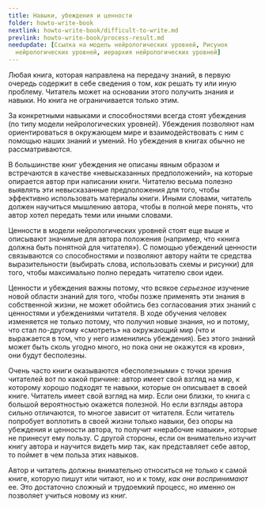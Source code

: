 ```yaml
---
title: Навыки, убеждения и ценности
folder: howto-write-book
nextlink: howto-write-book/difficult-to-write.md
prevlink: howto-write-book/process-result.md
needupdate: [Ссылка на модель нейрологических уровней, Рисунок
  нейрологических уровней, иерархия нейрологических уровней]
---
```


Любая книга, которая направлена на передачу знаний, в первую очередь
содержит в себе сведения о том, *как* решать ту или иную проблему.
Читатель может на основании этого получить знания и навыки.  Но книга
не ограничивается только этим.

За конкретными навыками и способностями всегда стоят убеждения (по
типу модели нейрологических уровней).  Убеждения позволяют нам
ориентироваться в окружающем мире и взаимодействовать с ним с помощью
наших знаний и умений.  Но убеждения в книгах обычно не
рассматриваются.

В большинстве книг убеждения не описаны явным образом и встречаются в
качестве «невысказанных предположений», на которые опирается автор при
написании книги.  Читателю весьма полезно выявлять эти невысказанные
предположения для того, чтобы эффективно использовать материалы книги.
Иными словами, читатель должен научиться мышлению автора, чтобы в
полной мере понять, что автор хотел передать теми или иными словами.

Ценности в модели нейрологических уровней стоят еще выше и описывают
значимые для автора положения (например, что «книга должна быть
понятной для читателя»).  С помощью убеждений ценности связываются со
способностями и позволяют автору найти те средства выразительности
(выбирать слова, использовать схемы и рисунки) для того, чтобы
максимально полно передать читателю свои идеи.

Ценности и убеждения важны потому, что всякое *серьезное* изучение
новой области знаний для того, чтобы позже применять эти знания в
собственной жизни, не может обойтись без согласования этих знаний с
ценностями и убеждениями читателя.  В ходе обучения человек изменяется
не только потому, что получил новые знания, но и потому, что стал
по-другому «смотреть» на окружающий мир (что и выражается в том, что у
него изменились убеждения).  Без этого знаний может быть сколь угодно
много, но пока они не окажутся «в крови», они будут бесполезны.

Очень часто книги оказываются «бесполезными» с точки зрения читателей
вот по какой причине: автор имеет свой взгляд на мир, к которому
хорошо подходят те навыки, которые он описывает в своей книге.
Читатель имеет свой взгляд на мир.  Если они близки, то книга с
большой вероятностью окажется полезной.  Но если взгляды автора сильно
отличаются, то многое зависит от читателя.  Если читатель попробует
воплотить в своей жизни только навыки, без опоры на убеждения и
ценности автора, то получит «нерабочие навыки», которые не принесут
ему пользу.  С другой стороны, если он внимательно изучит книгу автора
и научится видеть мир так, как представляет себе автор, то поймет в
чем польза этих навыков.

Автор и читатель должны внимательно относиться не только к самой
книге, которую пишут или читают, но и к тому, *как они воспринимают*
ее.  Это достаточно сложный и трудоемкий процесс, но именно он
позволяет учиться новому из книг.
